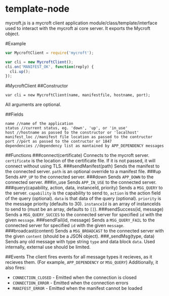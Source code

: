 template-node
=============

mycroft.js is a mycroft client application module/class/template/interface used to interact with the mycroft ai core server. It exports the Mycroft object.

#Example
```js
var MycroftClient = require('mycroft');

var cli = new MycroftClient();
cli.on('MANIFEST_OK', function(reply) {
  cli.up();
});
```

#MycroftClient
##Constructor
```
var cli = new MycroftClient(name, manifestfile, hostname, port);
```
All arguments are optional.

##Fields
```
name //name of the application 
status //current status, eg. 'down', 'up', or 'in_use'
host //hostname as passed to the constructor or 'localhost'
manifest_loc //manifest file location as passed to the contructor
port //port as passed to the contructor or 1847
dependencies //dependency list as mantained by APP_DEPENDENCY messages
```

##Functions
###connect(certificate)
Connects to the mycroft server. `certificate` is the location of the certificate file. If it is not passed, it will connect without using TLS.
###sendManifest(path)
Sends the manifest to the connected server. `path` is an optional override to a manifest file.
###up
Sends `APP_UP` to the connected server.
###down
Sends `APP_DOWN` to the connected server.
###in_use
Sends `APP_IN_USE` to the connected server.
###query(capability, action, data, instanceId, priority)
Sends a `MSG_QUERY` to the server. `capability` is the capability to send to, `action` is the action field of the query (optional). `data` is that data of the query (optional). `priority` is the message priority (defaults to 30). `instanceId` is an array of instanceIds to send to (must be an array, defaults to `[]`).
###sendSuccess(id, message)
Sends a `MSG_QUERY_SUCCES` to the connected server for specified `id` with the given `message`.
###sendFail(id, message)
Sends a `MSG_QUERY_FAIL` to the connected server for specified `id` with the given `message`.
###broadcast(content)
Sends a `MSG_BROADCAST` to the connected server with the given `content` (should be a JSON object).
###_sendMsg(type, data)
Sends any old message with type string `type` and data block `data`. Used internally, external use should be limited.

##Events
The client fires events for all message types it recieves, as it recieves them. (For example, `APP_DEPENDENCY` or `MSG_QUERY`) Additionally, it also fires:

* `CONNECTION_CLOSED` - Emitted when the connection is closed
* `CONNECTION_ERROR` - Emitted when the connection errors
* `MANIFEST_ERROR` - Emitted when the manifest cannot be loaded



